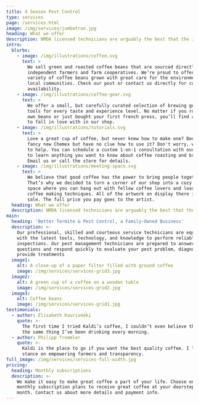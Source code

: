 ```yaml
---
title: 4 Season Pest Control
type: services
page: /services.html
image: /img/services/jumbotron.jpg
heading: What we offer
description: NMDA licensed technicians are arguably the best that the industry can offer.
intro:
  blurbs:
    - image: /img/illustrations/coffee.svg
      text: >
        We sell green and roasted coffee beans that are sourced directly from
        independent farmers and farm cooperatives. We’re proud to offer a
        variety of coffee beans grown with great care for the environment and
        local communities. Check our post or contact us directly for current
        availability.
    - image: /img/illustrations/coffee-gear.svg
      text: >
        We offer a small, but carefully curated selection of brewing gear and
        tools for every taste and experience level. No matter if you roast your
        own beans or just bought your first french press, you’ll find a gadget
        to fall in love with in our shop.
    - image: /img/illustrations/tutorials.svg
      text: >
        Love a great cup of coffee, but never knew how to make one? Bought a
        fancy new Chemex but have no clue how to use it? Don't worry, we’re here
        to help. You can schedule a custom 1-on-1 consultation with our baristas
        to learn anything you want to know about coffee roasting and brewing.
        Email us or call the store for details.
    - image: /img/illustrations/meeting-space.svg
      text: >
        We believe that good coffee has the power to bring people together.
        That’s why we decided to turn a corner of our shop into a cozy meeting
        space where you can hang out with fellow coffee lovers and learn about
        coffee making techniques. All of the artwork on display there is for
        sale. The full price you pay goes to the artist.
  heading: What we offer
  description: NMDA licensed technicians are arguably the best that the industry can offer.
main:
  heading: 'Better Termite & Pest Control, a Family-Owned Business'
  description: >-
    Our professional, skilled and courteous service technicians are equipped
    with the latest tools, technology, and knowledge to perform reliable
    inspections. Our pest management technicians are prepared to answer any
    questions and respond quickly to evaluate your pest problem, diagnose, and
    provide treatments
  image1:
    alt: A close-up of a paper filter filled with ground coffee
    image: /img/services/services-grid3.jpg
  image2:
    alt: A green cup of a coffee on a wooden table
    image: /img/services/services-grid2.jpg
  image3:
    alt: Coffee beans
    image: /img/services/services-grid1.jpg
testimonials:
  - author: Elisabeth Kaurismäki
    quote: >-
      The first time I tried Kaldi’s coffee, I couldn’t even believe that was
      the same thing I’ve been drinking every morning.
  - author: Philipp Trommler
    quote: >-
      Kaldi is the place to go if you want the best quality coffee. I love their
      stance on empowering farmers and transparency.
full_image: /img/services/services-full-width.jpg
pricing:
  heading: Monthly subscriptions
  description: >-
    We make it easy to make great coffee a part of your life. Choose one of our
    monthly subscription plans to receive great coffee at your doorstep each
    month. Contact us about more details and payment info.
---
```




